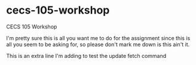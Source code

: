 # cecs-105-workshop
CECS 105 Workshop

I'm pretty sure this is all you want me to do for the assignment
since this is all you seem to be asking for, so please don't mark
me down is this ain't it.

This is an extra line I'm adding to test the update fetch command
